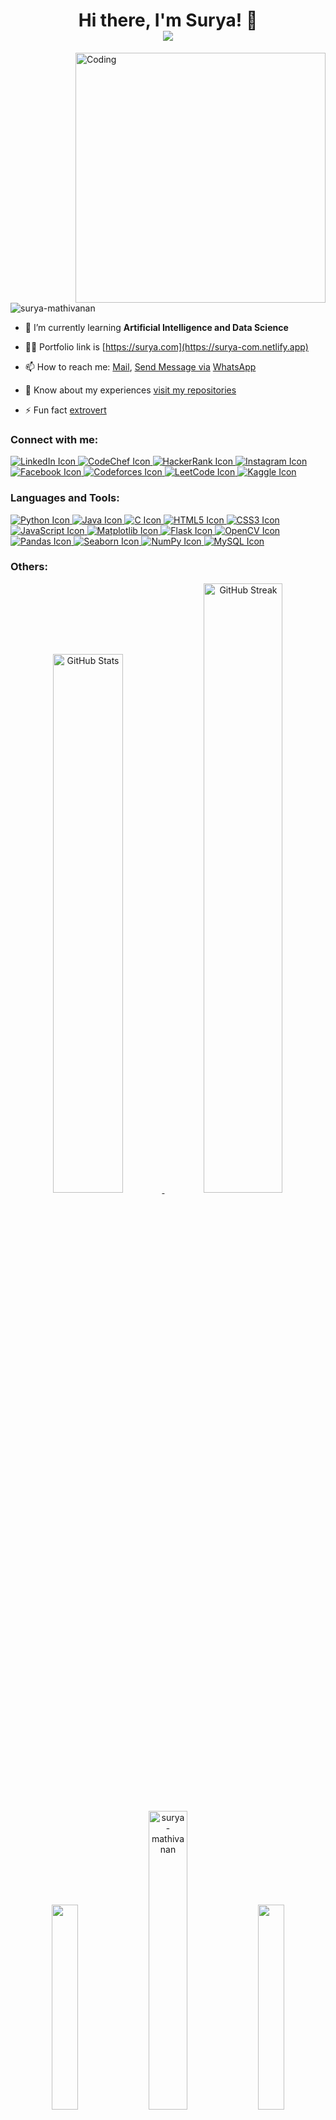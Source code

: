 <h1 align="center">
  Hi there, I'm Surya! 👋
  <br />
  <a href="https://github.com/surya-mathivanan">
    <img src="https://readme-typing-svg.herokuapp.com?font=Roboto+Mono&color=%230D6EFD&size=25&center=true&vCenter=true&width=500&lines=Artificial+Intelligence+Student;Data+Science+Enthusiast;Python+Developer;Open-Source+Contributor;Problem+Solver;Hard+Worker" />
  </a>
</h1>
<img align="right" alt="Coding" width="400" src="https://camo.githubusercontent.com/2366b34bb903c09617990fb5fff4622f3e941349e846ddb7e73df872a9d21233/68747470733a2f2f63646e2e6472696262626c652e636f6d2f75736572732f3733303730332f73637265656e73686f74732f363538313234332f6176656e746f2e676966"

<p align="left"> <img src="https://komarev.com/ghpvc/?username=surya-mathivanan&label=Profile%20views&color=0e75b6&style=flat" alt="surya-mathivanan" /> </p>

- 🌱 I’m currently learning **Artificial Intelligence and Data Science**

- 👨‍💻 Portfolio link is [https://surya.com](https://surya-com.netlify.app)

- <p>📫 How to reach me: 
  <a href="mailto:msuryamsurya2003@gmail.com">Mail</a>, 
  <a href="sms:+919344859103">Send Message via</a>
  <a href="https://wa.me/919344859103">WhatsApp</a>
</p>

- 📄 Know about my experiences [visit my repositories](https://github.com/Surya-Mathivanan?tab=repositories)

- ⚡ Fun fact [extrovert](https://drive.google.com/file/d/1BHF6VKWZybi5hTRm11231NXQ_1vH-iX4/view?usp=sharing)

<h3 align="left">Connect with me:</h3>
<p align="left">
    <a href="https://www.linkedin.com/in/surya--mathivanan" target="blank">
        <img src="https://img.shields.io/badge/LinkedIn-0A66C2?style=for-the-badge&logo=linkedin&logoColor=white" alt="LinkedIn Icon" />
    </a>
    <a href="https://www.codechef.com/users/surya_mathi" target="blank">
        <img src="https://img.shields.io/badge/CodeChef-5B4638?style=for-the-badge&logo=codechef&logoColor=white" alt="CodeChef Icon" />
    </a>
    <a href="https://www.hackerrank.com/surya_mathivanan" target="blank">
        <img src="https://img.shields.io/badge/HackerRank-2EC866?style=for-the-badge&logo=hackerrank&logoColor=white" alt="HackerRank Icon" />
    </a>
    <a href="https://instagram.com/surya__.x._" target="blank">
        <img src="https://img.shields.io/badge/Instagram-9B4F96?style=for-the-badge&logo=instagram&logoColor=white" alt="Instagram Icon" />
    </a>
    <a href="https://fb.com/surya" target="blank">
        <img src="https://img.shields.io/badge/Facebook-1877F2?style=for-the-badge&logo=facebook&logoColor=white" alt="Facebook Icon" />
    </a>
    <a href="https://codeforces.com/profile/surya_mathivanan" target="blank">
        <img src="https://img.shields.io/badge/Codeforces-1F8ACB?style=for-the-badge&logo=codeforces&logoColor=white" alt="Codeforces Icon" />
    </a>
    <a href="https://www.leetcode.com/surya_mathivanan" target="blank">
        <img src="https://img.shields.io/badge/LeetCode-F6C200?style=for-the-badge&logo=leet-code&logoColor=white" alt="LeetCode Icon" />
    </a>
    <a href="https://kaggle.com/surya-ai&ds" target="blank">
        <img src="https://img.shields.io/badge/Kaggle-20BEFF?style=for-the-badge&logo=kaggle&logoColor=white" alt="Kaggle Icon" />
    </a>     
</p>


<h3 align="left">Languages and Tools:</h3>
<p align="left">
    <a href="https://github.com/surya-mathivanan">
        <img src="https://img.shields.io/badge/-Python-3776AB?style=for-the-badge&logo=python&logoColor=white" alt="Python Icon" />
    </a>
    <a href="https://www.java.com" target="_blank" rel="noreferrer">
        <img src="https://img.shields.io/badge/-Java-FF0000?style=for-the-badge&logo=java&logoColor=white" alt="Java Icon" />
    </a>
    <a href="https://www.cprogramming.com/" target="_blank" rel="noreferrer">
        <img src="https://img.shields.io/badge/-C-00599C?style=for-the-badge&logo=c&logoColor=white" alt="C Icon" />
    </a>
    <a href="https://www.w3.org/html/" target="_blank" rel="noreferrer">
        <img src="https://img.shields.io/badge/-HTML5-FF5722?style=for-the-badge&logo=html5&logoColor=white" alt="HTML5 Icon" />
    </a>
    <a href="https://www.w3schools.com/css/" target="_blank" rel="noreferrer">
        <img src="https://img.shields.io/badge/-CSS3-005A9C?style=for-the-badge&logo=css3&logoColor=white" alt="CSS3 Icon" />
    </a>
    <a href="https://developer.mozilla.org/en-US/docs/Web/JavaScript" target="_blank" rel="noreferrer">
        <img src="https://img.shields.io/badge/-JavaScript-FFD700?style=for-the-badge&logo=javascript&logoColor=black" alt="JavaScript Icon" />
    </a>
    <a href="https://matplotlib.org/" target="_blank" rel="noreferrer">
        <img src="https://img.shields.io/badge/-Matplotlib-32CD32?style=for-the-badge&logo=matplotlib&logoColor=white" alt="Matplotlib Icon" />
    </a>
    <a href="https://flask.palletsprojects.com/" target="_blank" rel="noreferrer">
        <img src="https://img.shields.io/badge/-Flask-660000?style=for-the-badge&logo=flask&logoColor=white" alt="Flask Icon" />
    </a>
    <a href="https://opencv.org/" target="_blank" rel="noreferrer">
        <img src="https://img.shields.io/badge/-OpenCV-5C3EE8?style=for-the-badge&logo=opencv&logoColor=white" alt="OpenCV Icon" />
    </a>
    <a href="https://pandas.pydata.org/" target="_blank" rel="noreferrer">
        <img src="https://img.shields.io/badge/-Pandas-2D3241?style=for-the-badge&logo=pandas&logoColor=white" alt="Pandas Icon" />
    </a>
    <a href="https://seaborn.pydata.org/" target="_blank" rel="noreferrer">
        <img src="https://img.shields.io/badge/-Seaborn-9E5B6B?style=for-the-badge&logo=seaborn&logoColor=white" alt="Seaborn Icon" />
    </a>
    <a href="https://numpy.org/" target="_blank" rel="noreferrer">
        <img src="https://img.shields.io/badge/-NumPy-013243?style=for-the-badge&logo=numpy&logoColor=white" alt="NumPy Icon" />
    </a>
    <a href="https://www.mysql.com/" target="_blank" rel="noreferrer">
        <img src="https://img.shields.io/badge/-MySQL-4479A1?style=for-the-badge&logo=mysql&logoColor=white" alt="MySQL Icon" />
    </a>
</p>


<h3 align="left">Others:</h3>
<p align="center">
  <!-- GitHub Stats -->
  <a href="https://github.com/surya-mathivanan">
    <img src="https://github-readme-stats.vercel.app/api?username=surya-mathivanan&show_icons=true&theme=radical" width="47%" alt="GitHub Stats" />
  </a>
  <!-- GitHub Streak -->
  <a href="https://github.com/surya-mathivanan">
    <img src="https://img.shields.io/badge/streak-stats-red?style=for-the-badge&logo=github" alt="GitHub Streak" width="50%" />
  </a>
</p>

<p style="text-align: center;">
  <img src="https://media4.giphy.com/media/v1.Y2lkPTc5MGI3NjExdnlnZ2E0bXFqMXcyYmoybHZsN3g1anNhbmVyOWlzNTNuMzR6cjc0ayZlcD12MV9pbnRlcm5hbF9naWZfYnlfaWQmY3Q9Zw/UQ25FULQkgfwALbzpR/giphy.webp" width="29%" />
  <img src="https://github-readme-stats.vercel.app/api/top-langs?username=surya-mathivanan&show_icons=true&locale=en&layout=compact&theme=radical" alt="surya-mathivanan" width="35%" />
  <img src="https://media4.giphy.com/media/v1.Y2lkPTc5MGI3NjExdnlnZ2E0bXFqMXcyYmoybHZsN3g1anNhbmVyOWlzNTNuMzR6cjc0ayZlcD12MV9pbnRlcm5hbF9naWZfYnlfaWQmY3Q9Zw/UQ25FULQkgfwALbzpR/giphy.webp" width="29%" />
</p>
<p align="center">
  <a href="https://github.com/surya-mathivanan">
    <img src="https://github-readme-activity-graph.vercel.app/graph?username=surya-mathivanan&theme=github" width="98%" />
  </a>
</p>



